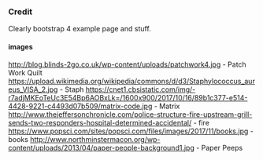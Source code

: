 ### Credit

Clearly bootstrap 4 example page and stuff.

#### images
http://blog.blinds-2go.co.uk/wp-content/uploads/patchwork4.jpg - Patch Work Quilt
https://upload.wikimedia.org/wikipedia/commons/d/d3/Staphylococcus_aureus_VISA_2.jpg - Staph
https://cnet1.cbsistatic.com/img/-r7adjMKEoTeUc3E54Bp6AOBxLk=/1600x900/2017/10/16/89b1c377-e514-4428-9221-c4493d07b509/matrix-code.jpg - Matrix
http://www.thejeffersonchronicle.com/police-structure-fire-upstream-grill-sends-two-responders-hospital-determined-accidental/ - fire
https://www.popsci.com/sites/popsci.com/files/images/2017/11/books.jpg - books
http://www.northminstermacon.org/wp-content/uploads/2013/04/paper-people-background1.jpg - Paper Peeps
